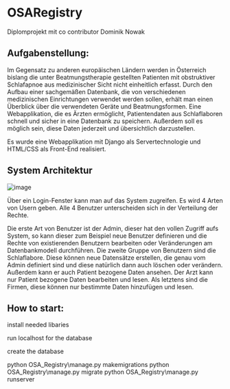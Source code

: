 # OSARegistry
Diplomprojekt mit co contributor Dominik Nowak

## Aufgabenstellung: ## 
Im Gegensatz zu anderen europäischen Ländern werden in Österreich bislang die unter Beatmungstherapie gestellten Patienten mit obstruktiver Schlafapnoe aus medizinischer Sicht nicht einheitlich erfasst. Durch den Aufbau einer sachgemäßen Datenbank, die von verschiedenen medizinischen Einrichtungen verwendet werden sollen, erhält man einen Überblick über die verwendeten Geräte und Beatmungsformen.
Eine Webapplikation, die es Ärzten ermöglicht, Patientendaten aus Schlaflaboren schnell und sicher in eine Datenbank zu speichern. Außerdem soll es möglich sein, diese Daten jederzeit und übersichtlich darzustellen.

Es wurde eine Webapplikation mit Django als Servertechnologie und HTML/CSS als Front-End realisiert.

## System Architektur ##

![image](https://github.com/Nour-hash/OSARegistry/assets/113339425/b3350f90-2ef3-4081-9e08-30b39cfc7c79)


Über ein Login-Fenster kann man auf das System zugreifen.
Es wird 4 Arten von Usern geben. Alle 4 Benutzer unterscheiden sich in der Verteilung der Rechte.
 
Die erste Art von Benutzer ist der Admin, dieser hat den vollen Zugriff aufs System, so kann dieser zum Beispiel neue Benutzer definieren und die Rechte von existierenden Benutzern bearbeiten oder Veränderungen am Datenbankmodell durchführen. 
Die zweite Gruppe von Benutzern sind die Schlaflabore. 
Diese können neue Datensätze erstellen, die genau vom Admin definiert sind und diese natürlich dann auch löschen oder verändern. Außerdem kann er auch Patient bezogene Daten ansehen. 
Der Arzt kann nur Patient bezogene Daten bearbeiten und lesen. 
Als letztens sind die Firmen, diese können nur bestimmte Daten hinzufügen und lesen.


## How to start: ##
install needed libaries

run localhost for the database

create the database

python OSA_Registry\manage.py makemigrations
python OSA_Registry\manage.py migrate
python OSA_Registry\manage.py runserver

